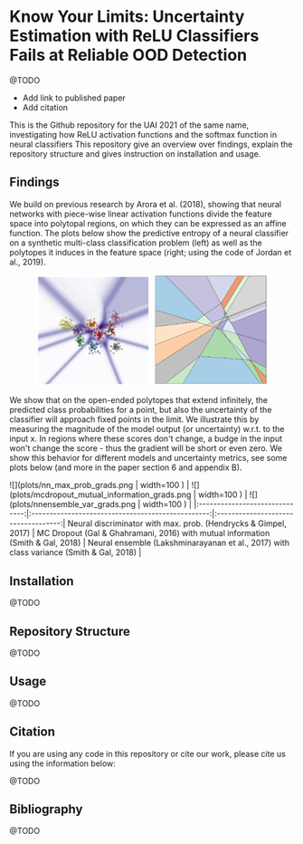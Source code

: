 # Know Your Limits: Uncertainty Estimation with ReLU Classifiers Fails at Reliable OOD Detection

@TODO
* Add link to published paper
* Add citation 

This is the Github repository for the UAI 2021 of the same name, investigating 
how ReLU activation functions and the softmax function in neural classifiers 
This repository give an overview over findings, explain the repository structure and gives instruction on installation 
and usage. 

## Findings 

We build on previous research by Arora et al. (2018), showing that neural networks with piece-wise linear activation 
functions divide the feature space into polytopal regions, on which they can be expressed as an affine function. The 
plots below show the predictive entropy of a neural classifier on a synthetic multi-class classification problem (left)
as well as the polytopes it induces in the feature space (right; using the code of Jordan et al., 2019).

<p align="middle">
    <img src="plots/uncertainty.png" width="40%" />
    <img src="plots/polytopes.png" width="40%" />
</p>

We show that on the open-ended polytopes that extend infinitely, the predicted class probabilities for a point, but also 
the uncertainty of the classifier will approach fixed points in the limit. We illustrate this by measuring the magnitude
of the model output (or uncertainty) w.r.t. to the input x. In regions where these scores don't change, a budge in the
input won't change the score - thus the gradient will be short or even zero. We show this behavior for different models 
and uncertainty metrics, see some plots below (and more in the paper section 6 and appendix B).

![](plots/nn_max_prob_grads.png | width=100 ) | ![](plots/mcdropout_mutual_information_grads.png | width=100 ) | ![](plots/nnensemble_var_grads.png | width=100 ) |
|:------------------------------:|:-------------------------------------------------:|:-----------------------------------:|
Neural discriminator with max. prob. (Hendrycks & Gimpel, 2017) |  MC Dropout (Gal & Ghahramani, 2016) with mutual information (Smith & Gal, 2018) | Neural ensemble (Lakshminarayanan et al., 2017) with class variance (Smith & Gal, 2018) | 




## Installation

@TODO 

## Repository Structure

@TODO

## Usage

@TODO

## Citation

If you are using any code in this repository or cite our work, please cite us using the 
information below:

@TODO

## Bibliography 

@TODO